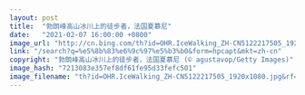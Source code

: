 ```yaml
---
layout: post
title:  "勃朗峰高山冰川上的徒步者，法国夏慕尼"
date:   "2021-02-07 16:00:00 +0800"
image_url: "http://cn.bing.com/th?id=OHR.IceWalking_ZH-CN5122217505_1920x1080.jpg&rf=LaDigue_1920x1080.jpg&pid=hp"
link: "/search?q=%e5%8b%83%e6%9c%97%e5%b3%b0&form=hpcapt&mkt=zh-cn"
copyright: "勃朗峰高山冰川上的徒步者，法国夏慕尼 (© agustavop/Getty Images)"
image_hash: "7213083e357ef8df61fe95d33fefc501"
image_filename: "th?id=OHR.IceWalking_ZH-CN5122217505_1920x1080.jpg&rf=LaDigue_1920x1080.jpg&pid=hp"
---
```

